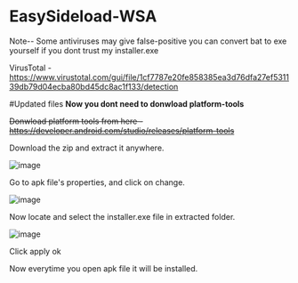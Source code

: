 # EasySideload-WSA
Note-- Some antiviruses may give false-positive you can convert bat to exe yourself if you dont trust my installer.exe

VirusTotal -https://www.virustotal.com/gui/file/1cf7787e20fe858385ea3d76dfa27ef531139db79d04ecba80bd45dc8ac1f133/detection

#Updated files
**Now you dont need to donwload platform-tools**


~~Donwload platform tools from here - https://developer.android.com/studio/releases/platform-tools~~

Download the zip and extract it anywhere.

![image](https://user-images.githubusercontent.com/54770218/138447370-b7e06a95-90bf-4996-baeb-0ba20a40a408.png)

Go to apk file's properties, and click on change.

![image](https://user-images.githubusercontent.com/54770218/138446994-04d3832f-bc07-4b97-b28b-83d080aaa30b.png)

Now locate and select the installer.exe file in extracted folder.

![image](https://user-images.githubusercontent.com/54770218/138447153-6ecc2e7c-a0cc-4fe4-8940-368103cd0d96.png)

Click apply ok

Now everytime you open apk file it will be installed.
